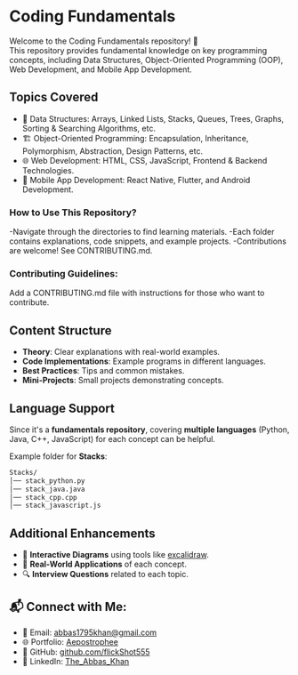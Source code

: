 # Coding Fundamentals

Welcome to the Coding Fundamentals repository! 🚀  
This repository provides fundamental knowledge on key programming concepts, including Data Structures, Object-Oriented Programming (OOP), Web Development, and Mobile App Development.

## Topics Covered

- 📌 Data Structures: Arrays, Linked Lists, Stacks, Queues, Trees, Graphs, Sorting & Searching Algorithms, etc.
- 🏗️ Object-Oriented Programming: Encapsulation, Inheritance, Polymorphism, Abstraction, Design Patterns, etc.
- 🌐 Web Development: HTML, CSS, JavaScript, Frontend & Backend Technologies.
- 📱 Mobile App Development: React Native, Flutter, and Android Development.

### How to Use This Repository?

-Navigate through the directories to find learning materials.
-Each folder contains explanations, code snippets, and example projects.
-Contributions are welcome! See CONTRIBUTING.md.

### Contributing Guidelines:

Add a CONTRIBUTING.md file with instructions for those who want to contribute.

## Content Structure

- **Theory**: Clear explanations with real-world examples.
- **Code Implementations**: Example programs in different languages.
- **Best Practices**: Tips and common mistakes.
- **Mini-Projects**: Small projects demonstrating concepts.

## Language Support

Since it's a **fundamentals repository**, covering **multiple languages** (Python, Java, C++, JavaScript) for each concept can be helpful.

Example folder for **Stacks**:
```bash
Stacks/ 
│── stack_python.py 
│── stack_java.java 
│── stack_cpp.cpp 
│── stack_javascript.js
```

## Additional Enhancements
- 📌 **Interactive Diagrams** using tools like [excalidraw](https://excalidraw.com/).
- 🎯 **Real-World Applications** of each concept.
- 🔍 **Interview Questions** related to each topic.

## 📬 Connect with Me:
- 📧 Email: [abbas1795khan@gmail.com](mailto:abbas1795khan@gmail.com)
- 🌐 Portfolio: [Aepostrophee](https://aepostrophee.kesug.com)
- 🐙 GitHub: [github.com/flickShot555](https://github.com/flickShot555/)
- 🔗 LinkedIn: [The_Abbas_Khan](https://www.linkedin.com/in/the-abbas-khan)